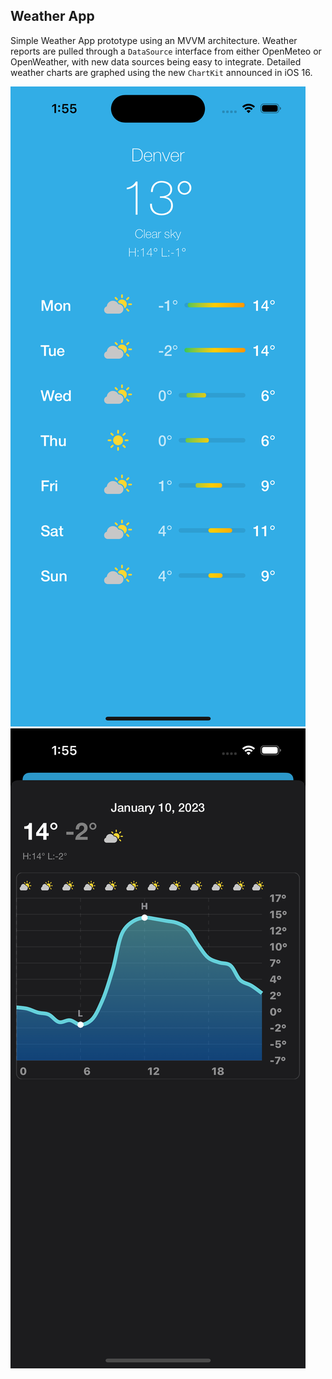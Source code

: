 ## Weather App

Simple Weather App prototype using an MVVM architecture. Weather reports are pulled through a `DataSource` interface from either OpenMeteo 
or OpenWeather, with new data sources being easy to integrate. Detailed weather charts are graphed using the new `ChartKit` announced in 
iOS 16.


![Weather Overview](assets/weather_overview.png)
![Forecast Detail](assets/forecast_detail.png)

